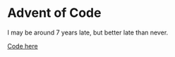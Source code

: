 # Advent of Code
I may be around 7 years late, but better late than never.

[Code here](https://adventofcode.com)
